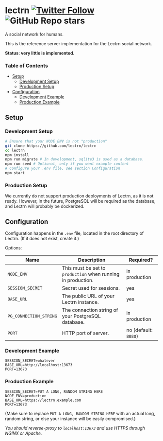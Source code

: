 # lectrn [![Twitter Follow](https://img.shields.io/twitter/follow/lectrn?style=social)](https://twitter.com/lectrn) ![GitHub Repo stars](https://img.shields.io/github/stars/lectrn/lectrn?style=social) 
A social network for humans.

This is the reference server implementation for the Lectrn social network.

**Status: very little is implemented.**

### Table of Contents
* [Setup](#setup)
  * [Development Setup](#development-setup)
  * [Production Setup](#production-setup)
* [Configuration](#configuration)
  * [Development Example](#development-example)
  * [Production Example](#production-example)

## Setup

### Development Setup

```bash
# Ensure that your NODE_ENV is not "production"
git clone https://github.com/lectrn/lectrn
cd lectrn
npm install
npm run migrate # In development, sqlite3 is used as a database.
npm run seed # Optional, only if you want example content
# Configure your .env file, see section Configuration
npm start
```

### Production Setup

We currently do not support production deployments of Lectrn, as it is not ready. However, in the future, PostgreSQL will be required as the database, and Lectrn will probably be dockerized.

## Configuration

Configuration happens in the `.env` file, located in the root directory of Lectrn. (If it does not exist, create it.)

Options:

| Name | Description | Required? |
|-|-|-|
| `NODE_ENV` | This must be set to `production` when running in production. | in production |
| `SESSION_SECRET` | Secret used for sessions. | yes |
| `BASE_URL` | The public URL of your Lectrn instance. | yes |
| `PG_CONNECTION_STRING` | The connection string of your PostgreSQL database. | in production |
| `PORT` | HTTP port of server. | no (default: `8080`)

### Development Example

```env
SESSION_SECRET=whatever
BASE_URL=http://localhost:13673
PORT=13673
```

### Production Example

```env
SESSION_SECRET=PUT A LONG, RANDOM STRING HERE
NODE_ENV=production
BASE_URL=https://lectrn.example.com
PORT=13673
```

(Make sure to replace `PUT A LONG, RANDOM STRING HERE` with an actual long, random string, or else your instance will be easily compromised.)

*You should reverse-proxy to `localhost:13673` and use HTTPS through NGINX or Apache.*